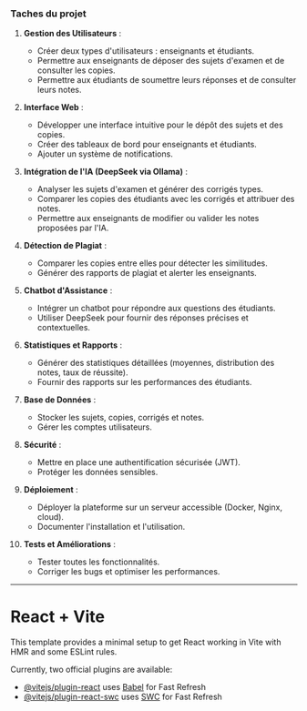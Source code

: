### Taches du projet

1. **Gestion des Utilisateurs** :
   - Créer deux types d'utilisateurs : enseignants et étudiants.
   - Permettre aux enseignants de déposer des sujets d'examen et de consulter les copies.
   - Permettre aux étudiants de soumettre leurs réponses et de consulter leurs notes.

2. **Interface Web** :
   - Développer une interface intuitive pour le dépôt des sujets et des copies.
   - Créer des tableaux de bord pour enseignants et étudiants.
   - Ajouter un système de notifications.

3. **Intégration de l'IA (DeepSeek via Ollama)** :
   - Analyser les sujets d'examen et générer des corrigés types.
   - Comparer les copies des étudiants avec les corrigés et attribuer des notes.
   - Permettre aux enseignants de modifier ou valider les notes proposées par l'IA.

4. **Détection de Plagiat** :
   - Comparer les copies entre elles pour détecter les similitudes.
   - Générer des rapports de plagiat et alerter les enseignants.

5. **Chatbot d'Assistance** :
   - Intégrer un chatbot pour répondre aux questions des étudiants.
   - Utiliser DeepSeek pour fournir des réponses précises et contextuelles.

6. **Statistiques et Rapports** :
   - Générer des statistiques détaillées (moyennes, distribution des notes, taux de réussite).
   - Fournir des rapports sur les performances des étudiants.

7. **Base de Données** :
   - Stocker les sujets, copies, corrigés et notes.
   - Gérer les comptes utilisateurs.

8. **Sécurité** :
   - Mettre en place une authentification sécurisée (JWT).
   - Protéger les données sensibles.

9. **Déploiement** :
   - Déployer la plateforme sur un serveur accessible (Docker, Nginx, cloud).
   - Documenter l'installation et l'utilisation.

10. **Tests et Améliorations** :
    - Tester toutes les fonctionnalités.
    - Corriger les bugs et optimiser les performances.

---

# React + Vite

This template provides a minimal setup to get React working in Vite with HMR and some ESLint rules.

Currently, two official plugins are available:

- [@vitejs/plugin-react](https://github.com/vitejs/vite-plugin-react/blob/main/packages/plugin-react/README.md) uses [Babel](https://babeljs.io/) for Fast Refresh
- [@vitejs/plugin-react-swc](https://github.com/vitejs/vite-plugin-react-swc) uses [SWC](https://swc.rs/) for Fast Refresh
